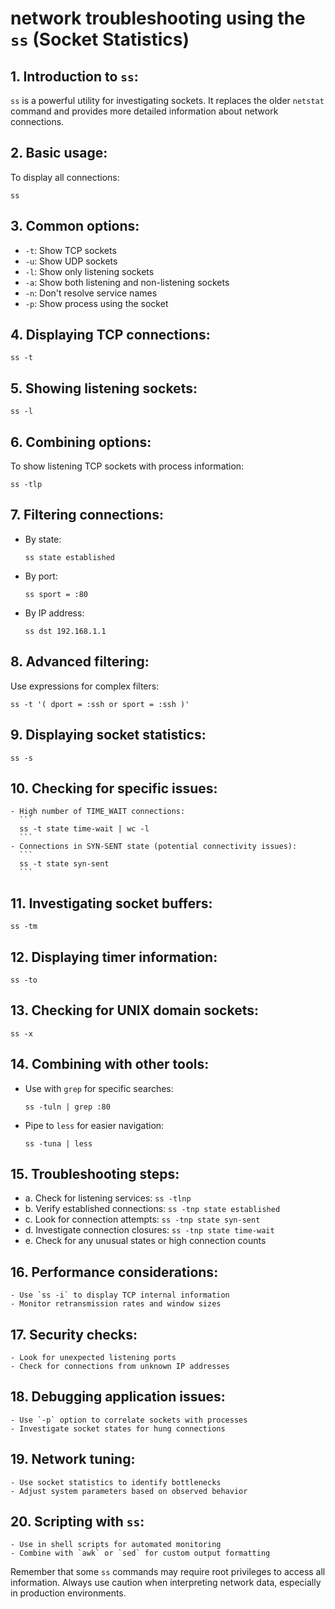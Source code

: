 # network troubleshooting using the `ss` (Socket Statistics)

## 1. Introduction to `ss`:
`ss` is a powerful utility for investigating sockets. It replaces the older `netstat` command and provides more detailed information about network connections.

## 2. Basic usage:
To display all connections:
```
ss
```

## 3. Common options:
   - `-t`: Show TCP sockets
   - `-u`: Show UDP sockets
   - `-l`: Show only listening sockets
   - `-a`: Show both listening and non-listening sockets
   - `-n`: Don't resolve service names
   - `-p`: Show process using the socket

## 4. Displaying TCP connections:
```
ss -t
```

## 5. Showing listening sockets:
```
ss -l
```

## 6. Combining options:
To show listening TCP sockets with process information:
```
ss -tlp
```

## 7. Filtering connections:
   - By state:
     ```
     ss state established
     ```
   - By port:
     ```
     ss sport = :80
     ```
   - By IP address:
     ```
     ss dst 192.168.1.1
     ```

## 8. Advanced filtering:
Use expressions for complex filters:
```
ss -t '( dport = :ssh or sport = :ssh )'
```

## 9. Displaying socket statistics:
```
ss -s
```

## 10. Checking for specific issues:
    - High number of TIME_WAIT connections:
      ```
      ss -t state time-wait | wc -l
      ```
    - Connections in SYN-SENT state (potential connectivity issues):
      ```
      ss -t state syn-sent
      ```

## 11. Investigating socket buffers:
```
ss -tm
```

## 12. Displaying timer information:
```
ss -to
```

## 13. Checking for UNIX domain sockets:
```
ss -x
```

## 14. Combining with other tools:
- Use with `grep` for specific searches:
     ```
     ss -tuln | grep :80
     ```
- Pipe to `less` for easier navigation:
     ```
     ss -tuna | less
     ```

## 15. Troubleshooting steps:
- a. Check for listening services:
       ```
       ss -tlnp
       ```
- b. Verify established connections:
       ```
       ss -tnp state established
       ```
- c. Look for connection attempts:
       ```
       ss -tnp state syn-sent
       ```
- d. Investigate connection closures:
       ```
       ss -tnp state time-wait
       ```
- e. Check for any unusual states or high connection counts

## 16. Performance considerations:
    - Use `ss -i` to display TCP internal information
    - Monitor retransmission rates and window sizes

## 17. Security checks:
    - Look for unexpected listening ports
    - Check for connections from unknown IP addresses

## 18. Debugging application issues:
    - Use `-p` option to correlate sockets with processes
    - Investigate socket states for hung connections

## 19. Network tuning:
    - Use socket statistics to identify bottlenecks
    - Adjust system parameters based on observed behavior

## 20. Scripting with `ss`:
    - Use in shell scripts for automated monitoring
    - Combine with `awk` or `sed` for custom output formatting

Remember that some `ss` commands may require root privileges to access all information. Always use caution when interpreting network data, especially in production environments.
